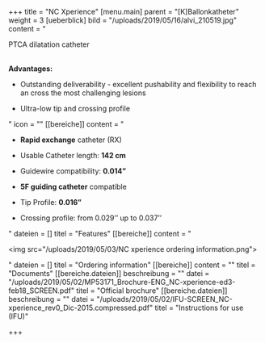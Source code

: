 +++
title = "NC Xperience"
[menu.main]
parent = "[K]Ballonkatheter"
weight = 3
[ueberblick]
bild = "/uploads/2019/05/16/alvi_210519.jpg"
content = "<p>PTCA dilatation catheter</p><p></p><p><br><strong>Advantages:</strong></p><ul><li><p>Outstanding deliverability - excellent pushability and flexibility to reach an cross the most challenging lesions</p></li><li><p>Ultra-low tip and crossing profile</p></li></ul>"
icon = ""
[[bereiche]]
content = "<ul><li><p><strong>Rapid exchange</strong> catheter (RX)</p></li><li><p>Usable Catheter length: <strong>142 cm</strong></p></li><li><p>Guidewire compatibility: <strong>0.014”</strong></p></li><li><p><strong>5F guiding catheter</strong> compatible</p></li><li><p>Tip Profile: <strong>0.016”</strong></p></li><li><p>Crossing profile: from 0.029’’ up to 0.037’’</p></li></ul>"
dateien = []
titel = "Features"
[[bereiche]]
content = "<p><img src=\"/uploads/2019/05/03/NC xperience ordering information.png\"></p>"
dateien = []
titel = "Ordering information"
[[bereiche]]
content = ""
titel = "Documents"
[[bereiche.dateien]]
beschreibung = ""
datei = "/uploads/2019/05/02/MP53171_Brochure-ENG_NC-xperience-ed3-feb18_SCREEN.pdf"
titel = "Official brochure"
[[bereiche.dateien]]
beschreibung = ""
datei = "/uploads/2019/05/02/IFU-SCREEN_NC-xperience_rev0_Dic-2015.compressed.pdf"
titel = "Instructions for use (IFU)"

+++

